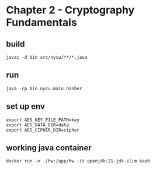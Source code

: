 # Chapter 2 - Cryptography Fundamentals

## build

```
javac -d bin src/nycu/**/*.java
```

## run

```
java -cp bin nycu.main.hasher
```

## set up env

```
export AES_KEY_FILE_PATH=key
export AES_DATA_DIR=data
export AES_CIPHER_DIR=cipher
```

## working java container

```
docker run -v ./hw:/app/hw -it openjdk:21-jdk-slim bash
```
